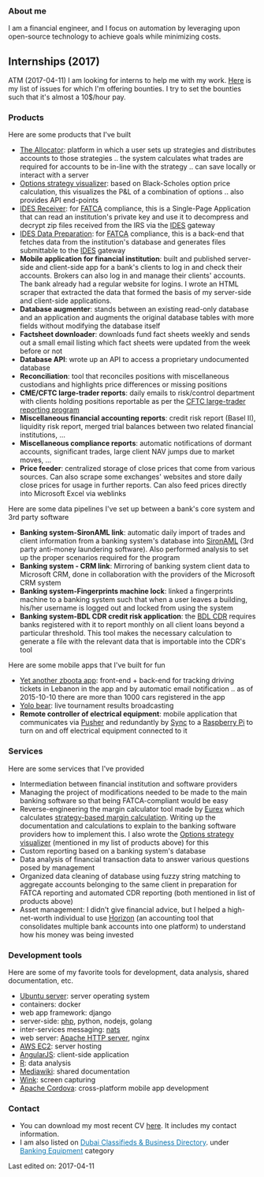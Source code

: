 ### About me
I am a financial engineer, and I focus on automation by leveraging upon open-source technology to achieve goals while minimizing costs.

## Internships (2017)
ATM (2017-04-11) I am looking for interns to help me with my work.
[Here](https://github.com/search?q=label%3Abounty+author%3Ashadiakiki1986&type=Issues&utf8=%E2%9C%93)
is my list of issues for which I'm offering bounties.
I try to set the bounties such that it's almost a 10$/hour pay.

### Products
Here are some products that I've built
* [The Allocator](http://shadiakiki1986.github.io/the-allocator/): platform in which a user sets up strategies and distributes accounts to those strategies .. the system calculates what trades are required for accounts to be in-line with the strategy .. can save locally or interact with a server
* [Options strategy visualizer](http://shadiakiki1986.github.io/options-strategy-visualizer/): based on Black-Scholes option price calculation, this visualizes the P&L of a combination of options .. also provides API end-points
* [IDES Receiver](https://github.com/shadiakiki1986/IDES-Receiver): for [FATCA](https://www.irs.gov/Businesses/Corporations/Foreign-Account-Tax-Compliance-Act-FATCA) compliance, this is a Single-Page Application that can read an institution's private key and use it to decompress and decrypt zip files received from the IRS via the [IDES](https://www.ides-support.com/) gateway
* [IDES Data Preparation](https://github.com/shadiakiki1986/IDES-Data-Preparation-Php): for [FATCA](https://www.irs.gov/Businesses/Corporations/Foreign-Account-Tax-Compliance-Act-FATCA) compliance, this is a back-end that fetches data from the institution's database and generates files submittable to the [IDES](https://www.ides-support.com/) gateway
* __Mobile application for financial institution__: built and published server-side and client-side app for a bank's clients to log in and check their accounts. Brokers can also log in and manage their clients' accounts. The bank already had a regular website for logins. I wrote an HTML scraper that extracted the data that formed the basis of my server-side and client-side applications.
* __Database augmenter__: stands between an existing read-only database and an application and augments the original database tables with more fields without modifying the database itself
* __Factsheet downloader__: downloads fund fact sheets weekly and sends out a small email listing which fact sheets were updated from the week before or not
* __Database API__: wrote up an API to access a proprietary undocumented database
* __Reconciliation__: tool that reconciles positions with miscellaneous custodians and highlights price differences or missing positions
* __CME/CFTC large-trader reports__: daily emails to risk/control department with clients holding positions reportable as per the [CFTC large-trader reporting program](http://www.cftc.gov/IndustryOversight/MarketSurveillance/LargeTraderReportingProgram/index.htm)
* __Miscellaneous financial accounting reports__: credit risk report (Basel II), liquidity risk report, merged trial balances between two related financial institutions, ...
* __Miscellaneous compliance reports__: automatic notifications of dormant accounts, significant trades, large client NAV jumps due to market moves, ...
* __Price feeder__: centralized storage of close prices that come from various sources. Can also scrape some exchanges' websites and store daily close prices for usage in further reports. Can also feed prices directly into Microsoft Excel via weblinks

Here are some data pipelines I've set up between a bank's core system and 3rd party software
* __Banking system-SironAML link__: automatic daily import of trades and client information from a banking system's database into [SironAML](http://www.tonbeller.com/en/solutions/anti-money-laundering/anti-money-laundering-for-banks/) (3rd party anti-money laundering software). Also performed analysis to set up the proper scenarios required for the program
* __Banking system - CRM link__: Mirroring of banking system client data to Microsoft CRM, done in collaboration with the providers of the Microsoft CRM system
* __Banking system-Fingerprints machine lock__: linked a fingerprints machine to a banking system such that when a user leaves a building, his/her username is logged out and locked from using the system
* __Banking system-BDL CDR credit risk application__: the [BDL CDR](http://www.banqueduliban.gov.lb/tabs/index/4/293/CENTRALE-DES-RISQUES.html) requires banks registered with it to report monthly on all client loans beyond a particular threshold. This tool makes the necessary calculation to generate a file with the relevant data that is importable into the CDR's tool

Here are some mobile apps that I've built for fun
* [Yet another zboota app](http://shadiakiki1986.github.io/zboota-server/): front-end + back-end for tracking driving tickets in Lebanon in the app and by automatic email notification .. as of 2015-10-10 there are more than 1000 cars registered in the app
* [Yolo bear](http://shadiakiki1986.github.io/yolo-bear): live tournament results broadcasting
* __Remote controller of electrical equipment__: mobile application that communicates via [Pusher](https://pusher.com/) and redundantly by [Sync](https://www.getsync.com/) to a [Raspberry Pi](https://www.raspberrypi.org/) to turn on and off electrical equipment connected to it

### Services
Here are some services that I've provided
* Intermediation between financial institution and software providers
 * Managing the project of modifications needed to be made to the main banking software so that being FATCA-compliant would be easy
 * Reverse-engineering the margin calculator tool made by [Eurex](http://www.eurexchange.com/exchange-en/trading/trading-tools/margin-calculators/risk-based-margincalculator/) which calculates [strategy-based margin calculation](http://www.cboe.com/micro/margin/strategy.aspx). Writing up the documentation and calculations to explain to the banking software providers how to implement this. I also wrote the [Options strategy visualizer](http://shadiakiki1986.github.io/options-strategy-visualizer/) (mentioned in my list of products above) for this
* Custom reporting based on a banking system's database
* Data analysis of financial transaction data to answer various questions posed by management
* Organized data cleaning of database using fuzzy string matching to aggregate accounts belonging to the same client in preparation for FATCA reporting and automated CDR reporting (both mentioned in list of products above)
* Asset management: I didn't give financial advice, but I helped a high-net-worth individual to use [Horizon](http://www.qnesssoftware.com/our_product.html) (an accounting tool that consolidates multiple bank accounts into one platform) to understand how his money was being invested

### Development tools
Here are some of my favorite tools for development, data analysis, shared documentation, etc.
* [Ubuntu server](http://www.ubuntu.com/server): server operating system
* containers: docker
* web app framework: django
* server-side: [php](http://php.net/), python, nodejs, golang
* inter-services messaging: [nats](http://nats.io)
* web server: [Apache HTTP server](https://httpd.apache.org/), nginx
* [AWS EC2](https://aws.amazon.com/ec2/): server hosting
* [AngularJS](https://angularjs.org/): client-side application
* [R](https://www.r-project.org/): data analysis
* [Mediawiki](https://www.mediawiki.org/wiki/MediaWiki): shared documentation
* [Wink](http://www.debugmode.com/wink/): screen capturing
* [Apache Cordova](https://cordova.apache.org/): cross-platform mobile app development

### Contact
* You can download my most recent CV [here](https://www.dropbox.com/s/2iw1d9w0dg3rshb/CV-ShadiAkiki-201510.pdf?dl=0). It includes my contact information.
* I am also listed on <a  style="color:#0E77B0" href="http://www.datadubai.com/">Dubai Classifieds & Business Directory</a>.  under <a  style="color:#0E77B0" href="http://www.datadubai.com/United_Arab_Emirates/Dubai/Dubai_Business_and_Economy/Finance/Banking_Equipment/1434.html">Banking Equipment</a> category

Last edited on: 2017-04-11
